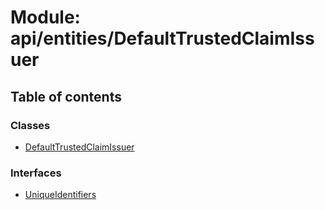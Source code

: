 # Module: api/entities/DefaultTrustedClaimIssuer

## Table of contents

### Classes

- [DefaultTrustedClaimIssuer](../wiki/api.entities.DefaultTrustedClaimIssuer.DefaultTrustedClaimIssuer)

### Interfaces

- [UniqueIdentifiers](../wiki/api.entities.DefaultTrustedClaimIssuer.UniqueIdentifiers)
